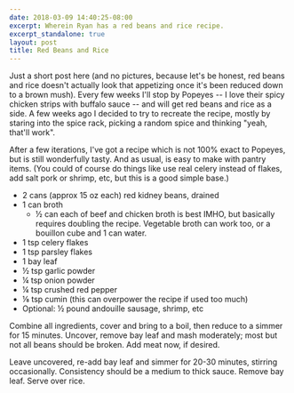 ```yaml
---
date: 2018-03-09 14:40:25-08:00
excerpt: Wherein Ryan has a red beans and rice recipe.
excerpt_standalone: true
layout: post
title: Red Beans and Rice
---
```

Just a short post here (and no pictures, because let's be honest, red beans and rice doesn't actually look that appetizing once it's been reduced down to a brown mush).  Every few weeks I'll stop by Popeyes -- I love their spicy chicken strips with buffalo sauce -- and will get red beans and rice as a side.  A few weeks ago I decided to try to recreate the recipe, mostly by staring into the spice rack, picking a random spice and thinking "yeah, that'll work".

After a few iterations, I've got a recipe which is not 100% exact to Popeyes, but is still wonderfully tasty.  And as usual, is easy to make with pantry items.  (You could of course do things like use real celery instead of flakes, add salt pork or shrimp, etc, but this is a good simple base.)

  * 2 cans (approx 15 oz each) red kidney beans, drained
  * 1 can broth
    * ½ can each of beef and chicken broth is best IMHO, but basically requires doubling the recipe. Vegetable broth can work too, or a bouillon cube and 1 can water.
  * 1 tsp celery flakes
  * 1 tsp parsley flakes
  * 1 bay leaf
  * ½ tsp garlic powder
  * ¼ tsp onion powder
  * ¼ tsp crushed red pepper
  * ⅛ tsp cumin (this can overpower the recipe if used too much)
  * Optional: ½ pound andouille sausage, shrimp, etc

Combine all ingredients, cover and bring to a boil, then reduce to a simmer for 15 minutes.
Uncover, remove bay leaf and mash moderately; most but not all beans should be broken.
Add meat now, if desired.

Leave uncovered, re-add bay leaf and simmer for 20-30 minutes, stirring occasionally.
Consistency should be a medium to thick sauce.  Remove bay leaf.  Serve over rice.
